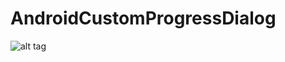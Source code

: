 AndroidCustomProgressDialog
===========================

![alt tag](https://github.com/gnut3ll4/AndroidCustomProgressDialog/blob/master/customprogressbar.png)
